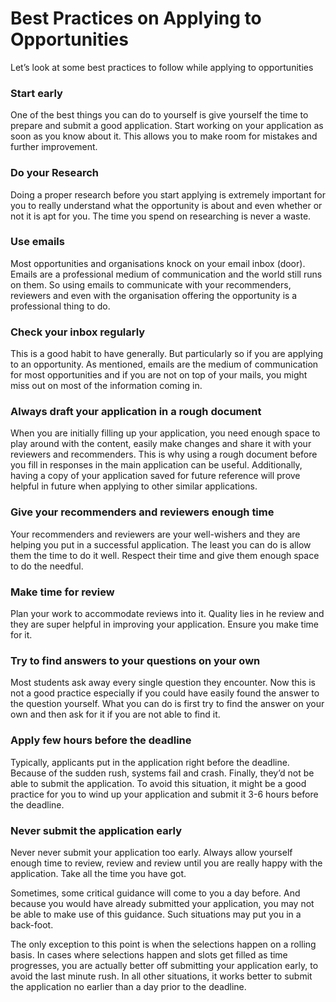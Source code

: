 # Best Practices on Applying to Opportunities

Let’s look at some best practices to follow while applying to opportunities

### **Start early**

One of the best things you can do to yourself is give yourself the time to prepare and submit a good application. Start working on your application as soon as you know about it. This allows you to make room for mistakes and further improvement.

### **Do your Research**

Doing a proper research before you start applying is extremely important for you to really understand what the opportunity is about and even whether or not it is apt for you. The time you spend on researching is never a waste.

### **Use emails**

Most opportunities and organisations knock on your email inbox \(door\). Emails are a professional medium of communication and the world still runs on them. So using emails to communicate with your recommenders, reviewers and even with the organisation offering the opportunity is a professional thing to do.

### **Check your inbox regularly**

This is a good habit to have generally. But particularly so if you are applying to an opportunity. As mentioned, emails are the medium of communication for most opportunities and if you are not on top of your mails, you might miss out on most of the information coming in.

### **Always draft your application in a rough document**

When you are initially filling up your application, you need enough space to play around with the content, easily make changes and share it with your reviewers and recommenders. This is why using a rough document before you fill in responses in the main application can be useful. Additionally, having a copy of your application saved for future reference will prove helpful in future when applying to other similar applications.

### **Give your recommenders and reviewers enough time**

Your recommenders and reviewers are your well-wishers and they are helping you put in a successful application. The least you can do is allow them the time to do it well. Respect their time and give them enough space to do the needful.

### **Make time for review**

Plan your work to accommodate reviews into it. Quality lies in he review and they are super helpful in improving your application. Ensure you make time for it.

### **Try to find answers to your questions on your own**

Most students ask away every single question they encounter. Now this is not a good practice especially if you could have easily found the answer to the question yourself. What you can do is first try to find the answer on your own and then ask for it if you are not able to find it.

### **Apply few hours before the deadline**

Typically, applicants put in the application right before the deadline. Because of the sudden rush, systems fail and crash. Finally, they’d not be able to submit the application. To avoid this situation, it might be a good practice for you to wind up your application and submit it 3-6 hours before the deadline.

### **Never submit the application early**

Never never submit your application too early. Always allow yourself enough time to review, review and review until you are really happy with the application. Take all the time you have got.

Sometimes, some critical guidance will come to you a day before. And because you would have already submitted your application, you may not be able to make use of this guidance. Such situations may put you in a back-foot.

The only exception to this point is when the selections happen on a rolling basis. In cases where selections happen and slots get filled as time progresses, you are actually better off submitting your application early, to avoid the last minute rush. In all other situations, it works better to submit the application no earlier than a day prior to the deadline.



##  

##  

